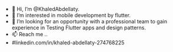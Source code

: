 - 👋 Hi, I’m @KhaledAbdellaty.
- 👀 I’m interested in mobile development by flutter.
- 💞️ I’m looking for an opportunity with a professional team to gain experience in Testing Flutter apps and design patterns.
- 📫 Reach me .. 
- #linkedin.com/in/khaled-abdellaty-274768225 


<!---
KhaledAbdellaty/KhaledAbdellaty is a ✨ special ✨ repository because its `README.md` (this file) appears on your GitHub profile.
You can click the Preview link to take a look at your changes.
--->

